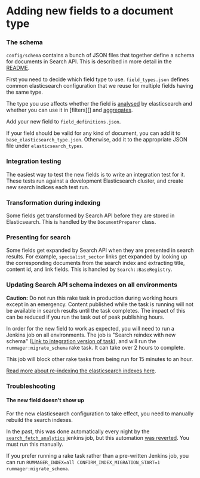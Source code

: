 # Adding new fields to a document type

### The schema

`config/schema` contains a bunch of JSON files that together define a schema for documents in Search API. This is described in more detail in the [README](../config/schema/README.md).

First you need to decide which field type to use.
`field_types.json` defines common elasticsearch configuration that we reuse for multiple fields having the same type.

The type you use affects whether the field is [analysed][] by elasticsearch and whether you can use it in [filters][] and [aggregates][].

[analysed]: https://www.elastic.co/guide/en/elasticsearch/guide/current/mapping-analysis.html
[filter]: https://www.elastic.co/guide/en/elasticsearch/reference/5.6/query-filter-context.html
[aggregates]: https://www.elastic.co/guide/en/elasticsearch/reference/5.6/search-aggregations.html

Add your new field to `field_definitions.json`.

If your field should be valid for any kind of document, you can add it to `base_elasticsearch_type.json`. Otherwise, add it to the appropriate JSON file under `elasticsearch_types`.

### Integration testing

The easiest way to test the new fields is to write an integration test for it. These tests run against a development Elasticsearch cluster, and create new search indices each test run.

### Transformation during indexing

Some fields get transformed by Search API before they are stored in Elasticsearch. This is handled by the `DocumentPreparer` class.

### Presenting for search

Some fields get expanded by Search API when they are presented in search results. For example, `specialist_sector` links get expanded by looking up the corresponding documents from the search index and extracting title, content id, and link fields. This is handled by `Search::BaseRegistry`.

### Updating Search API schema indexes on all environments

**Caution:** Do not run this rake task in production during working hours except in an emergency. Content published while the task is running will not be available in search results until the task completes. The impact of this can be reduced if you run the task out of peak publishing hours.

In order for the new field to work as expected, you will need to run a Jenkins job on all environments. The job is "Search reindex with new schema" ([Link to integration version of task][reindex]), and will run the `rummager:migrate_schema` rake task. It can take over 2 hours to complete.

[reindex]: https://deploy.integration.publishing.service.gov.uk/job/search_api_reindex_with_new_schema/

This job will block other rake tasks from being run for 15 minutes to an hour.

[Read more about re-indexing the elasticsearch indexes here](https://docs.publishing.service.gov.uk/manual/reindex-elasticsearch.html#how-to-reindex-an-elasticsearch-index).

### Troubleshooting

#### The new field doesn't show up

For the new elasticsearch configuration to take effect, you need to manually rebuild the search indexes.

In the past, this was done automatically every night by the [`search_fetch_analytics`](https://github.com/alphagov/search-analytics) jenkins job, but this automation [was reverted](https://github.com/alphagov/search-analytics/commit/a5c3ac58f7198eba74ab7b5bd5555aa07490442a#diff-0484c7ea1cf547a292a2190d0c1c060b). You must run this manually.

If you prefer running a rake task rather than a pre-written Jenkins job, you can run `RUMMAGER_INDEX=all CONFIRM_INDEX_MIGRATION_START=1 rummager:migrate_schema`.

